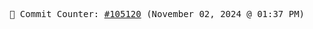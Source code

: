 <p align="center">
    <samp>
        📮 Commit Counter: <a href="https://github.com/Javascript-void0/Javascript-void0/commits/main">#105120</a> (November 02, 2024 @ 01:37 PM)
    </samp>
</p>